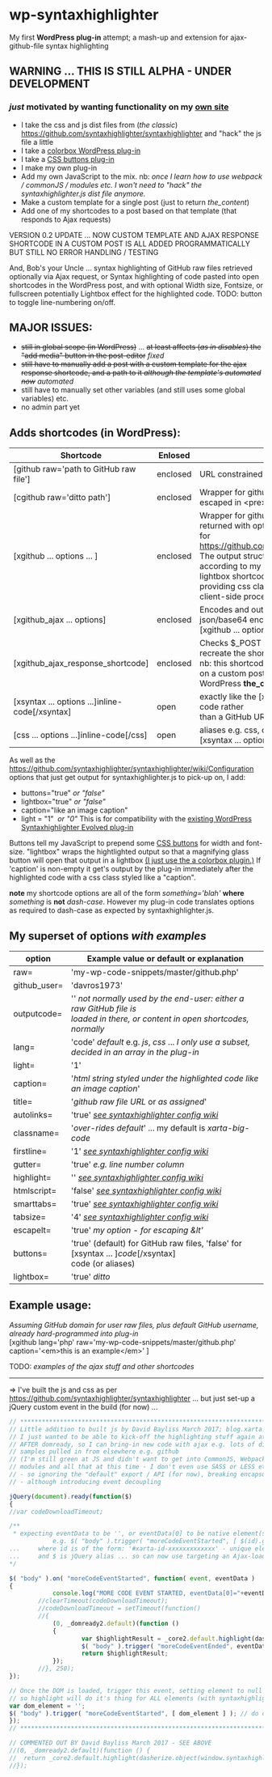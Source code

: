 # wp-syntaxhighlighter
My first **WordPress plug-in** attempt; a mash-up and extension for ajax-github-file syntax highlighting

## WARNING       ... THIS IS STILL ALPHA - UNDER DEVELOPMENT
### *just* motivated by wanting functionality on my [own site](https://blog.xarta.co.uk)

* I take the css and js dist files from (*the classic*) https://github.com/syntaxhighlighter/syntaxhighlighter and "hack" the js file a little
* I take a [colorbox WordPress plug-in](https://noorsplugin.com/2014/01/11/wordpress-colorbox-plugin/)
* I take a [CSS buttons plug-in](https://en-gb.wordpress.org/plugins/forget-about-shortcode-buttons/)
* I make my own plug-in
* Add my own JavaScript to the mix. nb: *once I learn how to use webpack / commonJS / modules etc. I won't need to "hack" the syntaxhighlighter.js dist file anymore.*
* Make a custom template for a single post (just to return *the_content*)
* Add one of my shortcodes to a post based on that template (that responds to Ajax requests)

VERSION 0.2 UPDATE ... NOW CUSTOM TEMPLATE AND AJAX RESPONSE SHORTCODE IN A CUSTOM POST IS ALL ADDED PROGRAMMATICALLY BUT STILL NO ERROR HANDLING / TESTING

And, Bob's your Uncle ... syntax highlighting of GitHub raw files retrieved optionally via Ajax request, or Syntax highlighting of code pasted into open shortcodes in the WordPress post, and with optional Width size, Fontsize, or fullscreen potentially Lightbox effect for the highlighted code.  TODO: button to toggle line-numbering on/off.

## MAJOR ISSUES: 

* ~~still in global scope (in WordPress)~~ ... ~~at least affects (*as in disables*) the "add media" button in the post-editor~~ *fixed*
* ~~still have to manually add a post with a custom template for the ajax response shortcode, and a path to it *although the template's automated now*~~ *automated*
* still have to manually set other variables (and still uses some global variables) etc.  
* no admin part yet    

## Adds shortcodes (in WordPress):

Shortcode                   | Enlosed | Description
--------------------------- | ------- | -----------
[github raw='path to GitHub raw file'] | enclosed | URL constrained in the plug-in.
[cgithub raw='ditto path'] | enclosed | Wrapper for github shortcode ... returns raw file escaped in &lt;pre&gt; tags.
[xgithub ... options ... ] | enclosed | Wrapper for github shortcode, combining the file returned with options intended <br /> for https://github.com/syntaxhighlighter/syntaxhighlighter. The output structured <br /> according to my addtional options, invoking the lightbox shortcode if required, and <br /> providing css classes & id in preparation for JavaScript client-side processing.
[xgithub_ajax ... options] | enclosed | Encodes and outputs info to make an ajax request, json/base64 encoding <br /> [xgithub ... options ...] shortcode.
[xgithub_ajax_response_shortcode] | enclosed | Checks &#36;&#95;POST and decodes [xgithub ... options ...] to <br /> recreate the shortcode for processing, for a response. nb: this shortcode must run <br /> on a custom post type that only responds with WordPress **the_content**
[xsyntax ... options ...]inline-code[/xsyntax] | open | exactly like the [xgithub] shortcode, except uses inline code rather <br /> than a GitHub URL for raw files.
[css ... options ...]inline-code[/css] | open | aliases e.g. css, c#, js, php and so on ... aliases for <br />[xsyntax ... options ...]inline-code[/xsyntax]
 
 
 
As well as the https://github.com/syntaxhighlighter/syntaxhighlighter/wiki/Configuration options that just get output for syntaxhighlighter.js to pick-up on, I add:
* buttons="true"  *or "false"*
* lightbox="true" *or "false"*
* caption="like an image caption"
* light = "1"&nbsp;&nbsp;*or "0"* This is for compatibility with the [existing WordPress Syntaxhighlighter Evolved plug-in](https://en-gb.wordpress.org/plugins/syntaxhighlighter/)

Buttons tell my JavaScript to prepend some [CSS buttons](https://en-gb.wordpress.org/plugins/forget-about-shortcode-buttons/) for width and font-size.  "lightbox" wraps the hightlighted output so that a magnifying glass button will open that output in a lightbox  [(I just use the a colorbox plugin.)](https://noorsplugin.com/2014/01/11/wordpress-colorbox-plugin/) If 'caption' is non-empty it get's output by the plug-in immediately after the highlighted code with a css class styled like a "caption".

**note** my shortcode options are all of the form *something='blah'* **where** *something* is **not** *dash-case*. However my plug-in code translates options as required to dash-case as expected by syntaxhighlighter.js.

## My superset of options *with examples*

option | Example value or default or explanation
------ | ------------------------
raw=   | 'my-wp-code-snippets/master/github.php'
github_user= | 'davros1973'
outputcode= | '' *not normally used by the end-user: either a raw GitHub file is <br /> loaded in there, or content in open shortcodes, normally*
lang= | 'code' *default* e.g. *js*, *css* ... *I only use a subset, decided in an array in the plug-in*
light= | '1'
caption= | '*html string styled under the highlighted code like an image caption*'
title= | '*github raw file URL* or *as assigned*'
autolinks= | 'true' [*see syntaxhighlighter config wiki*](https://github.com/syntaxhighlighter/syntaxhighlighter/wiki/Configuration)
classname= | '*over-rides default*' ... my default is *xarta-big-code*
firstline= | '1' [*see syntaxhighlighter config wiki*](https://github.com/syntaxhighlighter/syntaxhighlighter/wiki/Configuration)
gutter= | 'true' *e.g. line number column*
highlight= | '' [*see syntaxhighlighter config wiki*](https://github.com/syntaxhighlighter/syntaxhighlighter/wiki/Configuration)
htmlscript= | 'false' [*see syntaxhighlighter config wiki*](https://github.com/syntaxhighlighter/syntaxhighlighter/wiki/Configuration)
smarttabs= | 'true' [*see syntaxhighlighter config wiki*](https://github.com/syntaxhighlighter/syntaxhighlighter/wiki/Configuration)
tabsize= | '4' [*see syntaxhighlighter config wiki*](https://github.com/syntaxhighlighter/syntaxhighlighter/wiki/Configuration)
escapelt= | 'true' *my option - for escaping &lt'*
buttons= | 'true' (default) for GitHub raw files, 'false' for [xsyntax ... ]*code*[/xsyntax] <br /> code (or aliases)
lightbox= | 'true' *ditto*

## Example usage:

*Assuming GitHub domain for user raw files, plus default GitHub username, already hard-programmed into plug-in* <br />
[xgithub lang='php' raw='my-wp-code-snippets/master/github.php' caption='&lt;em&gt;this is an example&lt;/em&gt;' ]

TODO: *examples of the ajax stuff and other shortcodes*

---
 
 => I've built the js and css as per https://github.com/syntaxhighlighter/syntaxhighlighter
    	... but just set-up a jQuery custom event in the build (for now) ...    
   
```javascript 
// **********************************************************************************
// Little addition to built js by David Bayliss March 2017; blog.xarta.co.uk
// I just wanted to be able to kick-off the highlighting stuff again at any time
// AFTER domready, so I can bring-in new code with ajax e.g. lots of different code
// samples pulled in from elsewhere e.g. github
// (I'm still green at JS and didn't want to get into CommonJS, Webpack and importing
// modules and all that at this time - I don't even use SASS or LESS etc. yet!!!
// - so ignoring the "default" export / API (for now), breaking encapsulation/portability
// - although introducing event decoupling

jQuery(document).ready(function($) 
{
//var codeDownloadTimeout;

/**
 * expecting eventData to be '', or eventData[0] to be native element(s)
			e.g. $( "body" ).trigger( "moreCodeEventStarted", [ $(id).get() ] ); 
... 	where id is of the form: '#xarta-id-xxxxxxxxxxxxx' - unique element id
... 	and $ is jQuery alias ... so can now use targeting an Ajax-loaded-element!
*/

$( "body" ).on( "moreCodeEventStarted", function( event, eventData ) 
{
			console.log("MORE CODE EVENT STARTED, eventData[0]="+eventData[0]);
		//clearTimeout(codeDownloadTimeout);
		//codeDownloadTimeout = setTimeout(function() 
		//{
			(0, _domready2.default)(function () 
			{
					var $highlightResult = _core2.default.highlight(dasherize.object(window.syntaxhighlighterConfig || {}), eventData[0]);
					$( "body" ).trigger( "moreCodeEventEnded", eventData[0] );
					return $highlightResult;
			});
		//}, 250);
});

// Once the DOM is loaded, trigger this event, setting element to null
// so highlight will do it's thing for ALL elements (with syntaxhighlighter class)
var dom_element = '';
$( "body" ).trigger( "moreCodeEventStarted", [ dom_element ] ); // do on domready etc.  
});
// ***********************************************************************************

// COMMENTED OUT BY David Bayliss March 2017 - SEE ABOVE
//(0, _domready2.default)(function () {
//  return _core2.default.highlight(dasherize.object(window.syntaxhighlighterConfig || {}));
//});
```
